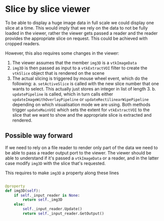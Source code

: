 # Slice by slice viewer

To be able to display a huge image data in full scale we could display one slice at a time. 
This would imply that we rely on the data to not be fully loaded in the viewer, rather 
the viewer gets passed a reader and the reader provides the appropriate slice on request. 
This could be achieved with cropped readers.

However, this also requires some changes in the viewer:

1. The viewer assumes that the member `img3D` is a `vtkImageData`
2. `img3D` is then passed as input to a `vtkExtractVOI` filter to create the `vtkSlice` object
that is rendered on the scene
3. The actual slicing is triggered by mouse wheel event, which do the following:
   a. `setActiveSlice` is called with the new slice number that one wants to select. This actually just stores an integer
   in list of length 3. 
   b. `updatePipeline` is called, which in turn calls either `updateImageWithOverlayPipeline` or `updateRectilinearWipePipeline`
   depending on which visualisation mode we are using. Both methods trigger `updateMainVOI` which sets the extent 
   for `vtkExtractVOI` to the slice that we want to show and the appropriate slice is extracted and rendered.

## Possible way forward

If we need to rely on a file reader to render only part of the data we need to be able to pass
a reader output port to the viewer. The viewer should be able to understand if it's passed a 
`vtkImageData` or a reader, and in the latter case modify `img3D` with the slice that's requested.

This requires to make `img3D` a property along these lines

```python

@property
def img3D(self):
    if self._input_reader is None:
        return self._img3D
    else:
        self._input_reader.Update()
        return self._input_reader.GetOutput()
```